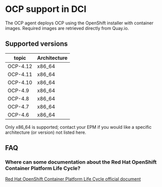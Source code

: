 # OCP support in DCI

The OCP agent deploys OCP using the OpenShift installer with container images.
Required images are retrieved directly from Quay.io.

## Supported versions

| topic    | Architecture |
| -------- | ------------ |
| OCP-4.12 | x86\_64      |
| OCP-4.11 | x86\_64      |
| OCP-4.10 | x86\_64      |
| OCP-4.9  | x86\_64      |
| OCP-4.8  | x86\_64      |
| OCP-4.7  | x86\_64      |
| OCP-4.6  | x86\_64      |

Only x86_64 is supported; contact your EPM if you would like a specific architecture (or version) not listed here.

## FAQ

### Where can some documentation about the Red Hat OpenShift Container Platform Life Cycle?

[Red Hat OpenShift Container Platform Life Cycle official document](https://access.redhat.com/support/policy/updates/openshift/)
